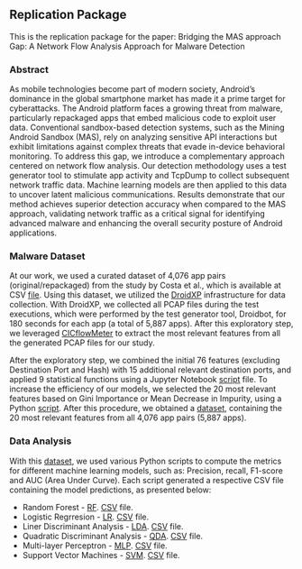## Replication Package


This is the replication package for the paper: Bridging the MAS approach Gap: A Network Flow
Analysis Approach for Malware Detection

### Abstract

As mobile technologies become part of modern society, Android’s dominance in the global smartphone market has made it a prime target for cyberattacks. The Android platform
faces a growing threat from malware, particularly repackaged apps that embed malicious code to exploit user data. Conventional sandbox-based detection systems, such as the Mining Android
Sandbox (MAS), rely on analyzing sensitive API interactions but exhibit limitations against complex threats that evade in-device behavioral monitoring. To address this gap, we introduce a complementary approach centered on network flow analysis. Our detection methodology uses a test generator tool to stimulate app activity and TcpDump to collect subsequent network traffic data. Machine learning models are then applied to this data to uncover latent malicious communications. Results demonstrate that our method achieves superior detection accuracy when compared to the MAS approach, validating network traffic as a critical signal for identifying advanced malware and enhancing the overall security posture of Android applications.

### Malware Dataset

At our work, we used a curated dataset of 4,076 app pairs (original/repackaged) from the study by Costa et al., which is available at CSV [file](https://github.com/droidxp/ML/blob/master/large_ds.csv). Using this dataset, we utilized the [DroidXP](https://github.com/droidxp/benchmark) infrastructure for data collection. With DroidXP, we collected all PCAP files during the test executions, which were performed by the test generator tool, Droidbot, for 180 seconds for each app (a total of 5,887 apps). After this exploratory step, we leveraged [CICflowMeter](https://github.com/ahlashkari/CICFlowMeter) to extract the most relevant features from all the generated PCAP files for our study.

After the exploratory step, we combined the initial 76 features (excluding Destination Port and Hash) with 15 additional relevant destination ports, and applied 9 statistical functions using a Jupyter Notebook [script](https://github.com/droidxp/ML/blob/master/features_enge.ipynb) file. To increase the efficiency of our models, we selected the 20 most relevant features based on Gini Importance or Mean Decrease in Impurity, using a Python [script](https://github.com/droidxp/ML/blob/master/clearFile.py). After this procedure, we obtained a [dataset](https://github.com/droidxp/ML/blob/master/cleaned_file.csv), containing the 20 most relevant features from all 4,076 app pairs (5,887 apps).

### Data Analysis

With this [dataset](https://github.com/droidxp/ML/blob/master/clearFile.py), we used various Python scripts to compute the metrics for different machine learning models, such as: Precision, recall, F1-score and AUC (Area Under Curve). Each script generated a respective CSV file containing the model predictions, as presented below:

+ Random Forest - [RF](https://github.com/droidxp/ML/blob/master/DecisionTree.py). [CSV](https://github.com/droidxp/ML/blob/master/RandomForest.csv) file.
+ Logistic Regrresion - [LR](https://github.com/droidxp/ML/blob/master/LogisticRegression.py). [CSV](https://github.com/droidxp/ML/blob/master/LogisticRegression.csv) file.
+ Liner Discriminant Analysis - [LDA](https://github.com/droidxp/ML/blob/master/Lda.py). [CSV](https://github.com/droidxp/ML/blob/master/Lda.csv) file.
+ Quadratic Discriminant Analysis - [QDA](https://github.com/droidxp/ML/blob/master/Qda.py). [CSV](https://github.com/droidxp/ML/blob/master/Qda.csv) file.
+ Multi-layer Perceptron - [MLP](https://github.com/droidxp/ML/blob/master/Mlp.py). [CSV](https://github.com/droidxp/ML/blob/master/mlp.csv) file.
+ Support Vector Machines - [SVM](https://github.com/droidxp/ML/blob/master/Svm.py). [CSV](https://github.com/droidxp/ML/blob/master/svm.csv) file.

